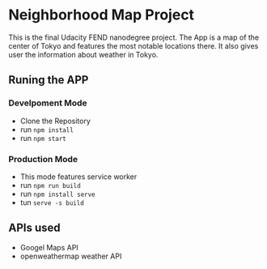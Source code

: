 # Neighborhood Map Project

This is the final Udacity FEND nanodegree project. The App is a map of the center of Tokyo and features the most notable locations there. It also gives user the information about weather in Tokyo.

## Runing the APP
### Develpoment Mode
- Clone the Repository
- run `npm install`
- run `npm start`

### Production Mode
- This mode features service worker
- run `npm run build`
- run `npm install serve`
- tun `serve -s build`

## APIs used
- Googel Maps API
- openweathermap weather API